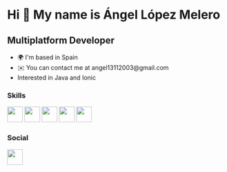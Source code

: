 <h1>Hi 👋 My name is Ángel López Melero</h1>
<h2>Multiplatform Developer</h2>
<ul>
	<li>🌍  I'm based in Spain</li>
	<li>✉️  You can contact me at angel13112003@gmail.com</li>
	<li>Interested in Java and Ionic</li>
</ul>
<h3>Skills</h3>
<p>
	<img src="https://raw.githubusercontent.com/danielcranney/readme-generator/main/public/icons/skills/java-colored.svg" width="36" height="36">
	<img src="https://raw.githubusercontent.com/danielcranney/readme-generator/main/public/icons/skills/html5-colored.svg" width="36" height="36">
	<img src="https://raw.githubusercontent.com/danielcranney/readme-generator/main/public/icons/skills/css3-colored.svg" width="36" height="36">
	<img src="https://raw.githubusercontent.com/danielcranney/readme-generator/main/public/icons/skills/mysql-colored.svg" width="36" height="36">
	<img src="https://raw.githubusercontent.com/danielcranney/readme-generator/main/public/icons/skills/postgresql-colored.svg" width="36" height="36">
</p>
<h3>Social</h3>
<p><a href="https://www.linkedin.com/in/angel-lopez-melero-309a5a225/">
<img src="https://raw.githubusercontent.com/danielcranney/readme-generator/main/public/icons/socials/linkedin.svg" width="36" height="36">
</a></p>
